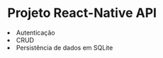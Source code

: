<h1>Projeto React-Native API</h1>

 <li>Autenticação</li>
 <li>CRUD</li>
 <li>Persistência de dados em SQLite</li>
